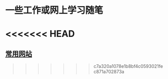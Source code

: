 # 一些工作或网上学习随笔
<<<<<<< HEAD
=======
## [常用网站](常用网站.MD)
>>>>>>> c7a320a1078e1b8bf4c0593021fec871a702873a
